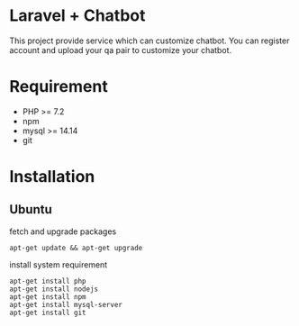 # Laravel + Chatbot
This project provide service which can customize chatbot. You can register account and upload your qa pair to customize your chatbot.

# Requirement
* PHP >= 7.2
* npm
* mysql >= 14.14
* git

# Installation
## Ubuntu
fetch and upgrade packages
```
apt-get update && apt-get upgrade
```
install system requirement
```
apt-get install php
apt-get install nodejs
apt-get install npm
apt-get install mysql-server
apt-get install git
```
